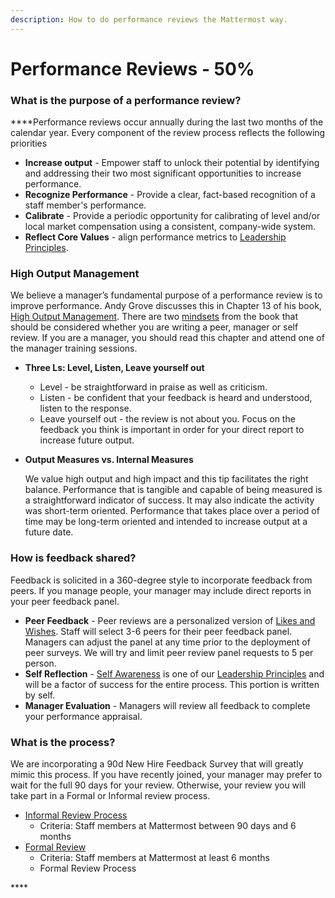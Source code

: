 ```yaml
---
description: How to do performance reviews the Mattermost way.
---
```


# Performance Reviews - 50%

### What is the purpose of a performance review? 

 ****Performance reviews occur annually during the last two months of the calendar year.  Every component of the review process reflects the following priorities

* **Increase output** - Empower staff to unlock their potential by identifying and addressing their two most significant opportunities to increase performance.
* **Recognize Performance** - Provide a clear, fact-based recognition of a staff member's performance.
* **Calibrate** - Provide a periodic opportunity for calibrating of level and/or local market compensation using a consistent, company-wide system.
* **Reflect Core Values** - align performance metrics to [Leadership Principles](https://handbook.mattermost.com/company/about-mattermost#leadership-principles). 

### **High Output Management** 

We believe a manager’s fundamental purpose of a performance review is to improve performance. Andy Grove discusses this in Chapter 13 of his book, [High Output Management](https://www.amazon.com/High-Output-Management-Andrew-Grove-ebook/dp/B015VACHOK). There are two [mindsets](https://handbook.mattermost.com/company/about-mattermost/mindsets) from the book that should be considered whether you are writing a peer, manager or self review. If you are a manager, you should read this chapter and attend one of the manager training sessions. 

* **Three Ls: Level, Listen, Leave yourself out** 

  * Level - be straightforward in praise as well as criticism. 
  * Listen -  be confident that your feedback is heard and understood, listen to the response. 
  * Leave yourself out - the review is not about you. Focus on the feedback you think is important in order for your direct report to increase future output. 

* **Output Measures vs. Internal Measures** 

  We value high output and high impact and this tip facilitates the right balance. Performance that is tangible and capable of being measured is a straightforward indicator of success. It may also indicate the activity was short-term oriented. Performance that takes place over a period of time may be long-term oriented and intended to increase output at a future date.

### **How is feedback shared?** 

Feedback is solicited in a 360-degree style to incorporate feedback from peers. If you manage people, your manager may include direct reports in your peer feedback panel.  

* **Peer Feedback** - Peer reviews are a personalized version of [Likes and Wishes](https://handbook.mattermost.com/company/about-mattermost/mindsets#likes-and-wishes). Staff will select 3-6 peers for their peer feedback panel. Managers can adjust the panel at any time prior to the deployment of peer surveys. We will try and limit peer review panel requests to 5 per person. 
* **Self Reflection** - [Self Awareness](https://handbook.mattermost.com/company/about-mattermost#leadership-principles) is one of our [Leadership Principles](https://handbook.mattermost.com/company/about-mattermost#leadership-principles) and will be a factor of success for the entire process. This portion is written by self. 
* **Manager Evaluation** - Managers will review all feedback to complete your performance appraisal.

### **What is the process?** 

We are incorporating a 90d New Hire Feedback Survey that will greatly mimic this process. If you have recently joined, your manager may prefer to wait for the full 90 days for your review. Otherwise,  your review you will take part in a Formal or Informal review process.

* [Informal Review Process](https://app.gitbook.com/@mattermost/s/handbook/~/drafts/-LtWnmUAS1HU_gUGQnNT/operations/people/performance-reviews/informal-review-process)
  * Criteria: Staff members at Mattermost between 90 days and 6 months 
* [Formal Review ](https://app.gitbook.com/@mattermost/s/handbook/~/drafts/-LtWnmUAS1HU_gUGQnNT/operations/people/performance-reviews/formal-review-process)
  * Criteria: Staff members at Mattermost at least 6 months 
  * Formal Review Process

\*\*\*\*


